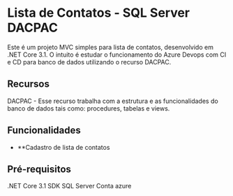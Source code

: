 # Lista de Contatos - SQL Server DACPAC
Este é um projeto MVC simples para lista de contatos, desenvolvido em .NET Core 3.1. O intuito é estudar o funcionamento do Azure Devops com CI e CD para banco de dados utilizando o recurso DACPAC.

## Recursos
DACPAC - Esse recurso trabalha com a estrutura e as funcionalidades do banco de dados tais como: procedures, tabelas e views.

## Funcionalidades

- **Cadastro de lista de contatos

## Pré-requisitos
.NET Core 3.1 SDK
SQL Server
Conta azure
